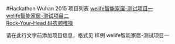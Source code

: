 #Hackathon Wuhan 2015 项目列表
[welife智能家居-测试项目一](https://github.com/binhe22/HackWuhan2015)  
[welife智能家居-测试项目二](https://github.com/binhe22/HackWuhan2015)  
[Rock-Your-Head 码农颈椎操](https://github.com/AaronJan/rock-your-head)

请在此行文字前添加项目信息，格式见 样例 welife智能家居-测试项目一 
